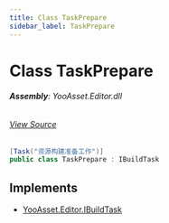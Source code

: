 ```yaml
---
title: Class TaskPrepare
sidebar_label: TaskPrepare
---
```

# Class TaskPrepare


###### **Assembly**: YooAsset.Editor.dll
###### [View Source](https://github.com/tuyoogame/YooAsset/blob/main/Assets/YooAsset/Editor/AssetBundleBuilder/BuildTasks/TaskPrepare.cs#L9)
```csharp title="Declaration"
[Task("资源构建准备工作")]
public class TaskPrepare : IBuildTask
```

## Implements

* [YooAsset.Editor.IBuildTask](../YooAsset.Editor/IBuildTask.md)
